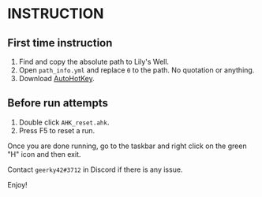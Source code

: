# **INSTRUCTION**

## First time instruction
1. Find and copy the absolute path to Lily's Well.
2. Open `path_info.yml` and replace `0` to the path. No quotation or anything.
3. Download [AutoHotKey](https://www.autohotkey.com).

## Before run attempts
1. Double click `AHK_reset.ahk`.
2. Press F5 to reset a run.

Once you are done running, go to the taskbar and right click on the green "H" icon and then exit.

Contact `geerky42#3712` in Discord if there is any issue.

Enjoy!
